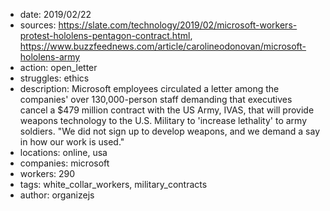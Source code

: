 - date: 2019/02/22
- sources: https://slate.com/technology/2019/02/microsoft-workers-protest-hololens-pentagon-contract.html, https://www.buzzfeednews.com/article/carolineodonovan/microsoft-hololens-army
- action: open_letter
- struggles: ethics
- description: Microsoft employees circulated a letter among the companies' over 130,000-person staff demanding that executives cancel a $479 million contract with the US Army, IVAS, that will provide weapons technology to the U.S. Military to 'increase lethality' to army soldiers. "We did not sign up to develop weapons, and we demand a say in how our work is used."
- locations: online, usa
- companies: microsoft
- workers: 290
- tags: white_collar_workers, military_contracts
- author: organizejs
